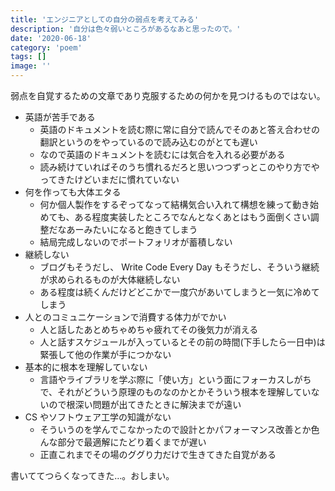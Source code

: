```yaml
---
title: 'エンジニアとしての自分の弱点を考えてみる'
description: '自分は色々弱いところがあるなあと思ったので。'
date: '2020-06-18'
category: 'poem'
tags: []
image: ''
---
```


弱点を自覚するための文章であり克服するための何かを見つけるものではない。

- 英語が苦手である
  - 英語のドキュメントを読む際に常に自分で読んでそのあと答え合わせの翻訳というのをやっているので読み込むのがとても遅い
  - なので英語のドキュメントを読むには気合を入れる必要がある
  - 読み続けていればそのうち慣れるだろと思いつつずっとこのやり方でやってきたけどいまだに慣れていない
- 何を作っても大体エタる
  - 何か個人製作をするぞってなって結構気合い入れて構想を練って動き始めても、ある程度実装したところでなんとなくあとはもう面倒くさい調整だなあーみたいになると飽きてしまう
  - 結局完成しないのでポートフォリオが蓄積しない
- 継続しない
  - ブログもそうだし、 Write Code Every Day もそうだし、そういう継続が求められるものが大体継続しない
  - ある程度は続くんだけどどこかで一度穴があいてしまうと一気に冷めてしまう
- 人とのコミュニケーションで消費する体力がでかい
  - 人と話したあとめちゃめちゃ疲れてその後気力が消える
  - 人と話すスケジュールが入っているとその前の時間(下手したら一日中)は緊張して他の作業が手につかない
- 基本的に根本を理解していない
  - 言語やライブラリを学ぶ際に「使い方」という面にフォーカスしがちで、それがどういう原理のものなのかとかそういう根本を理解していないので根深い問題が出てきたときに解決までが遠い
- CS やソフトウェア工学の知識がない
  - そういうのを学んでこなかったので設計とかパフォーマンス改善とか色んな部分で最適解にたどり着くまでが遅い
  - 正直これまでその場のググり力だけで生きてきた自覚がある

書いててつらくなってきた…。おしまい。
